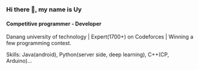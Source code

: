 ### Hi there 👋, my name is Uy
#### Competitive programmer - Developer

Danang university of technology | Expert(1700+) on Codeforces | Winning a few programming contest.

Skills: Java(android), Python(server side, deep learning), C++(CP, Arduino)...
